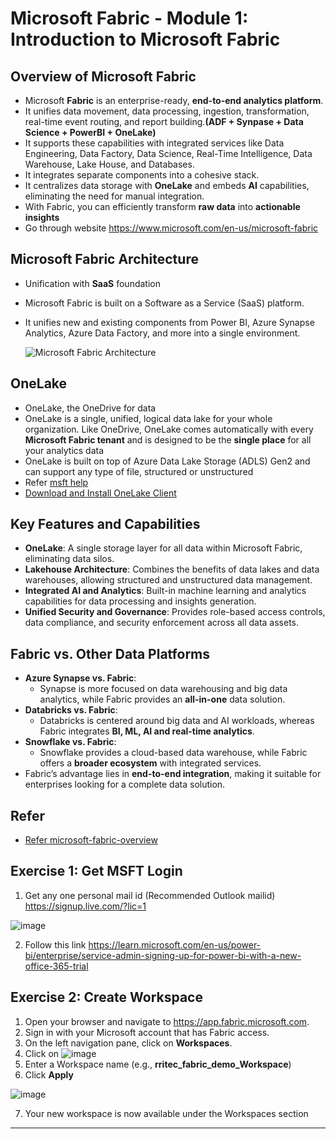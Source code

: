 # Microsoft Fabric - Module 1: Introduction to Microsoft Fabric

## **Overview of Microsoft Fabric**
- Microsoft **Fabric** is an enterprise-ready, **end-to-end analytics platform**.
- It unifies data movement, data processing, ingestion, transformation, real-time event routing, and report building.**(ADF + Synpase + Data Science + PowerBI + OneLake)**
- It supports these capabilities with integrated services like Data Engineering, Data Factory, Data Science, Real-Time Intelligence, Data Warehouse, Lake House, and Databases.
- It integrates separate components into a cohesive stack.
- It centralizes data storage with **OneLake** and embeds **AI** capabilities, eliminating the need for manual integration.
- With Fabric, you can efficiently transform **raw data** into **actionable insights**
- Go through website https://www.microsoft.com/en-us/microsoft-fabric

## **Microsoft Fabric Architecture**
- Unification with **SaaS** foundation
- Microsoft Fabric is built on a Software as a Service (SaaS) platform.
- It unifies new and existing components from Power BI, Azure Synapse Analytics, Azure Data Factory, and more into a single environment.

  ![Microsoft Fabric Architecture](https://github.com/user-attachments/assets/ddeb2da9-54aa-471d-8925-a51a2e37219d)

## OneLake
- OneLake, the OneDrive for data
- OneLake is a single, unified, logical data lake for your whole organization. Like OneDrive, OneLake comes automatically with every **Microsoft Fabric tenant** and is designed to be the **single place** for all your analytics data
- OneLake is built on top of Azure Data Lake Storage (ADLS) Gen2 and can support any type of file, structured or unstructured
- Refer [msft help](https://learn.microsoft.com/en-us/fabric/onelake/onelake-overview)
- [Download and Install OneLake Client](https://www.microsoft.com/en-us/download/details.aspx?id=105222)
## **Key Features and Capabilities**
- **OneLake**: A single storage layer for all data within Microsoft Fabric, eliminating data silos.
- **Lakehouse Architecture**: Combines the benefits of data lakes and data warehouses, allowing structured and unstructured data management.
- **Integrated AI and Analytics**: Built-in machine learning and analytics capabilities for data processing and insights generation.
- **Unified Security and Governance**: Provides role-based access controls, data compliance, and security enforcement across all data assets.

## **Fabric vs. Other Data Platforms**
- **Azure Synapse vs. Fabric**:
  - Synapse is more focused on data warehousing and big data analytics, while Fabric provides an **all-in-one** data solution.
- **Databricks vs. Fabric**:
  - Databricks is centered around big data and AI workloads, whereas Fabric integrates **BI, ML, AI and real-time analytics**.
- **Snowflake vs. Fabric**:
  - Snowflake provides a cloud-based data warehouse, while Fabric offers a **broader ecosystem** with integrated services.
- Fabric’s advantage lies in **end-to-end integration**, making it suitable for enterprises looking for a complete data solution.

## **Refer**
- [Refer microsoft-fabric-overview](https://learn.microsoft.com/en-us/fabric/fundamentals/microsoft-fabric-overview)

## Exercise 1: Get MSFT Login
1. Get any one personal mail id (Recommended Outlook mailid) https://signup.live.com/?lic=1

![image](https://github.com/user-attachments/assets/d0af6992-8e1e-4a8b-ab2c-2ebbc72f02e6)


2. Follow this link https://learn.microsoft.com/en-us/power-bi/enterprise/service-admin-signing-up-for-power-bi-with-a-new-office-365-trial
## Exercise 2: Create Workspace

1. Open your browser and navigate to https://app.fabric.microsoft.com.
2. Sign in with your Microsoft account that has Fabric access.
3. On the left navigation pane, click on **Workspaces**.
4. Click on ![image](https://github.com/user-attachments/assets/df3cf33e-c41d-431e-b253-9a130b2219ad)
5. Enter a Workspace name (e.g., **rritec_fabric_demo_Workspace**)
6. Click **Apply**

![image](https://github.com/user-attachments/assets/b7f4fb07-dcc7-4205-8198-fe219f285ecc)

7. Your new workspace is now available under the Workspaces section
   


---

